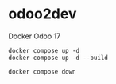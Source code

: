 # odoo2dev
Docker Odoo 17

```
docker compose up -d
docker compose up -d --build
```

```
docker compose down
```


